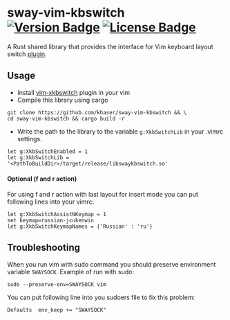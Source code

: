 # sway-vim-kbswitch &emsp; [![Version Badge]][crates.io] [![License Badge]][license]

[Version Badge]: https://img.shields.io/crates/v/libswaykbswitch.svg
[crates.io]: https://crates.io/crates/libswaykbswitch
[License Badge]: https://img.shields.io/crates/l/libswaykbswitch.svg
[license]: https://github.com/khaser/sway-vim-kbswitch/blob/master/LICENSE.md

A Rust shared library that provides the interface for Vim keyboard layout switch [plugin](https://github.com/lyokha/vim-xkbswitch).

## Usage
- Install [vim-xkbswitch](https://github.com/lyokha/vim-xkbswitch) plugin in your vim
- Compile this library using cargo
```
git clone https://github.com/khaser/sway-vim-kbswitch && \
cd sway-vim-kbswitch && cargo build -r
```

- Write the path to the library to the variable `g:XkbSwitchLib` in your .vimrc settings.
```
let g:XkbSwitchEnabled = 1
let g:XkbSwitchLib = '<PathToBuildDir>/target/release/libswaykbswitch.so'
```

#### Optional (f and r action)
For using f and r action with last layout for insert mode you can put following lines into your vimrc:
```
let g:XkbSwitchAssistNKeymap = 1
set keymap=russian-jcukenwin
let g:XkbSwitchKeymapNames = {'Russian' : 'ru'}
```
## Troubleshooting
When you run vim with sudo command you should preserve environment variable ``SWAYSOCK``.
Example of run with sudo:
```
sudo --preserve-env=SWAYSOCK vim
```
You can put following line into you sudoers file to fix this problem:
```
Defaults  env_keep += "SWAYSOCK"
```


